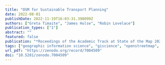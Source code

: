```yaml
---
title: "OSM for Sustainable Transport Planning"
date: 2022-08-01
publishDate: 2022-11-19T16:03:31.398099Z
authors: ["Greta Timaite", "James Hulse", "Robin Lovelace"]
publication_types: ["1"]
abstract: ""
featured: false
publication: "*Roceedings of the Academic Track at State of the Map 2022*"
tags: ["geographic information science", "giscience", "openstreetmap", "research", "transport"]
url_pdf: "https://zenodo.org/record/7004509"
doi: "10.5281/zenodo.7004509"
---
```


